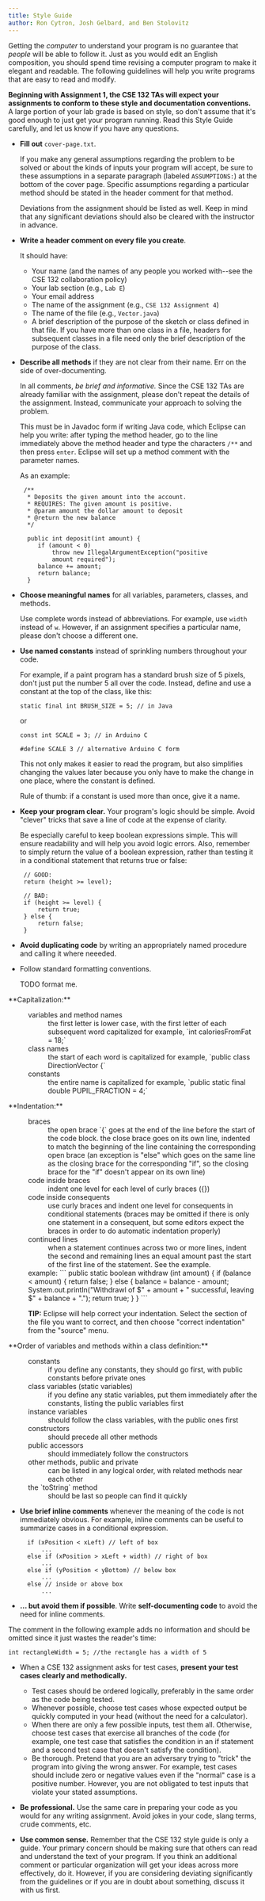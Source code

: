 ```yaml
---
title: Style Guide
author: Ron Cytron, Josh Gelbard, and Ben Stolovitz
---
```


Getting the _computer_ to understand your program is no guarantee that _people_ will be able to follow it. Just as you would edit an English composition, you should spend time revising a computer program to make it elegant and readable. The following guidelines will help you write programs that are easy to read and modify. 

**Beginning with Assignment 1, the CSE 132 TAs will expect your assignments to conform to these style and documentation conventions.** A large portion of your lab grade is based on style, so don't assume that it's good enough to just get your program running. Read this Style Guide carefully, and let us know if you have any questions.

-  **Fill out** `cover-page.txt`.
	
	If you make any general assumptions regarding the problem to be solved or about the kinds of inputs your program will accept, be sure to these assumptions in a separate paragraph (labeled `ASSUMPTIONS:`) at the bottom of the cover page. Specific assumptions regarding a particular method should be stated in the header comment for that method.

	Deviations from the assignment should be listed as well. Keep in mind that any significant deviations should also be cleared with the instructor in advance. 
-  **Write a header comment on every file you create**.

	It should have: 

    *   Your name (and the names of any people you worked with--see the CSE 132 collaboration policy)
    *   Your lab section (e.g., `Lab E`)
    *   Your email address
    *   The name of the assignment (e.g., `CSE 132 Assignment 4`)
    *   The name of the file (e.g., `Vector.java`)
    *   A brief description of the purpose of the sketch or class defined in that file. If you have more than one class in a file, headers for subsequent classes in a file need only the brief description of the purpose of the class.
-  **Describe all methods** if they are not clear from their name. Err on the side of over-documenting.
	
	In all comments, _be brief and informative._ Since the CSE 132 TAs are already familiar with the assignment, please don't repeat the details of the assignment. Instead, communicate your approach to solving the problem.

	This must be in Javadoc form if writing Java code, which Eclipse can help you write: after typing the method header, go to the line immediately above the method header and type the characters `/**` and then press `enter`. Eclipse will set up a method comment with the parameter names.

	As an example:

		/**
		 * Deposits the given amount into the account.
		 * REQUIRES: The given amount is positive.
		 * @param amount the dollar amount to deposit
		 * @return the new balance
		 */
		 
		 public int deposit(int amount) {
		 	if (amount < 0)
		 		throw new IllegalArgumentException("positive 
		 		amount required");
		 	balance += amount;
		 	return balance;
		 } 

-  **Choose meaningful names** for all variables, parameters, classes, and methods.

	Use complete words instead of abbreviations. For example, use `width` instead of `w`. However, if an assignment specifies a particular name, please don't choose a different one.
-  **Use named constants** instead of sprinkling numbers throughout your code. 

	For example, if a paint program has a standard brush size of 5 pixels, don't just put the number 5 all over the code. Instead, define and use a constant at the top of the class, like this:

    `static final int BRUSH_SIZE = 5; // in Java`
    
    or

    `const int SCALE = 3; // in Arduino C`

    `#define SCALE 3 // alternative Arduino C form` 

    This not only makes it easier to read the program, but also simplifies changing the values later because you only have to make the change in one place, where the constant is defined. 

    Rule of thumb: if a constant is used more than once, give it a name.
-  **Keep your program clear.** Your program's logic should be simple. Avoid "clever" tricks that save a line of code at the expense of clarity.

	Be especially careful to keep boolean expressions simple. This will ensure readability and will help you avoid logic errors. Also, remember to simply return the value of a boolean expression, rather than testing it in a conditional statement that returns true or false:

		// GOOD:
		return (height >= level);
		
		// BAD:
		if (height >= level) {
			return true;
		} else {
			return false;
		}

-  **Avoid duplicating code** by writing an appropriately named procedure and calling it where neeeded.
-  Follow standard formatting conventions.

	TODO format me.

<dl>
<dt>**Capitalization:**</dt>
<dd>
<dl>
<dt>variables and method names</dt>
<dd>the first letter is lower case, with the first letter of each subsequent word capitalized  
for example, `int caloriesFromFat = 18;`</dd>
<dt>class names</dt>
<dd>the start of each word is capitalized  
for example, `public class DirectionVector {`</dd>
<dt>constants</dt>
<dd>the entire name is capitalized  
for example, `public static final double PUPIL_FRACTION = 4;`</dd>
</dl>
</dd>
<dt>**Indentation:**</dt>
<dd>
<dl>
<dt>braces</dt>
<dd>the open brace `{` goes at the end of the line before the start of the code block. 
the close brace goes on its own line, indented to match the beginning of the line containing the corresponding open brace (an exception is "else" which goes on the same line as the closing brace for the corresponding "if", so the closing brace for the "if" doesn't appear on its own line)</dd>
<dt>code inside braces</dt>
<dd>indent one level for each level of curly braces ({})</dd>
<dt>code inside consequents</dt>
<dd>use curly braces and indent one level for consequents in conditional statements (braces may be omitted if there is only one statement in a consequent, but some editors expect the braces in order to do automatic indentation properly)</dd>
<dt>continued lines</dt>
<dd>when a statement continues across two or more lines, indent the second and remaining lines an equal amount past the start of the first line of the statement. See the example.</dd>
example:
```
public static boolean withdraw (int amount) {
   	if (balance < amount) {
      	return false;
  	} else {
      	balance = balance - amount;
      	System.out.println("Withdrawl of $" + 
      			amount + " successful, leaving $" 
      			+ balance + ".");
      	return true;
   	}
}
```

**TIP:** Eclipse will help correct your indentation. Select the section of the file you want to correct, and then choose "correct indentation" from the "source" menu.

</dd>

<dt>**Order of variables and methods within a class definition:**</dt>

<dd>

<dl>

<dt>constants</dt>

<dd>if you define any constants, they should go first, with public constants before private ones</dd>

<dt>class variables (static variables)</dt>

<dd>if you define any static variables, put them immediately after the constants, listing the public variables first</dd>

<dt>instance variables</dt>

<dd>should follow the class variables, with the public ones first</dd>

<dt>constructors</dt>

<dd>should precede all other methods</dd>

<dt>public accessors</dt>

<dd>should immediately follow the constructors</dd>

<dt>other methods, public and private</dt>

<dd>can be listed in any logical order, with related methods near each other</dd>

<dt>the `toString` method</dt>

<dd>should be last so people can find it quickly</dd>

</dl>

</dd>

</dl>

- **Use brief inline comments** whenever the meaning of the code is not immediately obvious. For example, inline comments can be useful to summarize cases in a conditional expression.

		if (xPosition < xLeft) // left of box
			...
		else if (xPosition > xLeft + width) // right of box
			...
		else if (yPosition < yBottom) // below box
			...
		else // inside or above box
			...


-  **... but avoid them if possible**. Write **self-documenting code** to avoid the need for inline comments. 

The comment in the following example adds no information and should be omitted since it just wastes the reader's time:

`int rectangleWidth = 5; //the rectangle has a width of 5`

-  When a CSE 132 assignment asks for test cases, **present your test cases clearly and methodically.**
    *   Test cases should be ordered logically, preferably in the same order as the code being tested.
    *   Whenever possible, choose test cases whose expected output be quickly computed in your head (without the need for a calculator).
    *   When there are only a few possible inputs, test them all. Otherwise, choose test cases that exercise all branches of the code (for example, one test case that satisfies the condition in an if statement and a second test case that doesn't satisfy the condition).
    *   Be thorough. Pretend that you are an adversary trying to "trick" the program into giving the wrong answer. For example, test cases should include zero or negative values even if the "normal" case is a positive number. However, you are not obligated to test inputs that violate your stated assumptions.
-  **Be professional.** Use the same care in preparing your code as you would for any writing assignment. Avoid jokes in your code, slang terms, crude comments, etc.

-  **Use common sense.** Remember that the CSE 132 style guide is only a guide. Your primary concern should be making sure that others can read and understand the text of your program. If you think an additional comment or particular organization will get your ideas across more effectively, do it. However, if you are considering deviating significantly from the guidelines or if you are in doubt about something, discuss it with us first.